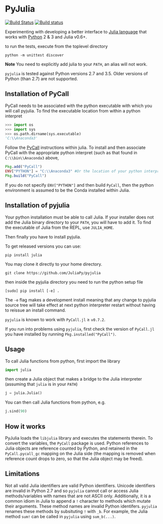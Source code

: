 PyJulia
=======

[![Build Status](https://travis-ci.org/JuliaPy/pyjulia.svg?branch=master)](https://travis-ci.org/JuliaPy/pyjulia)
[![Build status](https://ci.appveyor.com/api/projects/status/github/JuliaPy/pyjulia?svg=true)](https://ci.appveyor.com/project/Keno/pyjulia)

Experimenting with developing a better interface to [Julia language](https://julialang.org/) that works with [Python](https://www.python.org/) 2 & 3 and Julia v0.6+.

to run the tests, execute from the toplevel directory

```shell
python -m unittest discover
```

**Note** You need to explicitly add julia to your `PATH`, an alias will not work.

`pyjulia` is tested against Python versions 2.7 and 3.5.  Older versions of Python (than 2.7)  are not supported.

Installation of PyCall
------------------------
PyCall needs to be associated with the python executable with which you will call pyjulia.  To find the executable location from within a python interpret
```python
>>> import os
>>> import sys
>>> os.path.dirname(sys.executable)
'C:\\Anaconda3'
```

Follow the [PyCall](https://github.com/JuliaPy/PyPlot.jl#automated-matplotlib-installation) instructions within julia.  To install and then associate PyCall with the appropriate python interpret (such as that found in `C:\\bin\\Anaconda3` above,

```julia
Pkg.add("PyCall")
ENV["PYTHON"] = "C:\\Anaconda3" #Or the location of your python interpreter
Pkg.build("PyCall")
```
If you do not specify `ENV["PYTHON"]` and then build `PyCall`, then the python environment is assumed to be the Conda installed within Julia.

Installation of pyjulia
------------------------
Your python installation must be able to call Julia.  If your installer
does not add the Julia binary directory to your `PATH`, you will have to
add it.  To find the executable of Julia from the REPL, use `JULIA_HOME`.

Then finally you have to install pyjulia.

To get released versions you can use:

```
pip install julia
```

You may clone it directly to your home directory.

```
git clone https://github.com/JuliaPy/pyjulia

```
then inside the pyjulia directory you need to run the python setup file

```
[sudo] pip install [-e] .
```

The `-e` flag makes a development install meaning that any change to pyjulia
source tree will take effect at next python interpreter restart without having
to reissue an install command.

`pyjulia` is known to work with `PyCall.jl` ≥ `v0.7.2`.

If you run into problems using `pyjulia`, first check the version of `PyCall.jl` you have installed by running `Pkg.installed("PyCall")`.

Usage
-----
To call Julia functions from python, first import the library

```python
import julia
```

then create a Julia object that makes a bridge to the Julia interpreter (assuming that `julia` is in your `PATH`)

```python
j = julia.Julia()
```

You can then call Julia functions from python, e.g.

```python
j.sind(90)
```

How it works
------------
PyJulia loads the `libjulia` library and executes the statements therein.
To convert the variables, the `PyCall` package is used. Python references
to Julia objects are reference counted by Python, and retained in the
`PyCall.pycall_gc` mapping on the Julia side (the mapping is removed
when reference count drops to zero, so that the Julia object may be freed).



Limitations
------------

Not all valid Julia identifiers are valid Python identifiers.  Unicode identifiers are invalid in Python 2.7 and so `pyjulia` cannot call or access Julia methods/variables with names that are not ASCII only.  Additionally, it is a common idiom in Julia to append a `!` character to methods which mutate their arguments.  These method names are invalid Python identifers.  `pyjulia` renames these methods by subsituting `!` with `_b`.  For example, the Julia method `sum!` can be called in `pyjulia` using `sum_b(...)`.
